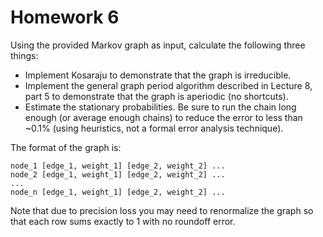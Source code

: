 # Homework 6

Using the provided Markov graph as input, calculate the following three things:
- Implement Kosaraju to demonstrate that the graph is irreducible.
- Implement the general graph period algorithm described in Lecture 8, part 5 to demonstrate that the graph is aperiodic (no shortcuts).
- Estimate the stationary probabilities. Be sure to run the chain long enough (or average enough chains) to reduce the error to less than ~0.1% (using heuristics, not a formal error analysis technique).

The format of the graph is:

```
node_1 [edge_1, weight_1] [edge_2, weight_2] ...
node_2 [edge_1, weight_1] [edge_2, weight_2] ...
...
node_n [edge_1, weight_1] [edge_2, weight_2] ...
```

Note that due to precision loss you may need to renormalize the graph so that each row sums exactly to 1 with no roundoff error.
